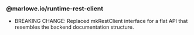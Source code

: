 ### @marlowe.io/runtime-rest-client

- BREAKING CHANGE: Replaced mkRestClient interface for a flat API that resembles the backend documentation structure.
